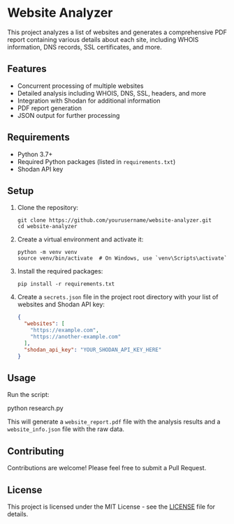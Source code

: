 # Website Analyzer

This project analyzes a list of websites and generates a comprehensive PDF report containing various details about each site, including WHOIS information, DNS records, SSL certificates, and more.

## Features

- Concurrent processing of multiple websites
- Detailed analysis including WHOIS, DNS, SSL, headers, and more
- Integration with Shodan for additional information
- PDF report generation
- JSON output for further processing

## Requirements

- Python 3.7+
- Required Python packages (listed in `requirements.txt`)
- Shodan API key

## Setup

1. Clone the repository:
   ```
   git clone https://github.com/yourusername/website-analyzer.git
   cd website-analyzer
   ```

2. Create a virtual environment and activate it:
   ```
   python -m venv venv
   source venv/bin/activate  # On Windows, use `venv\Scripts\activate`
   ```

3. Install the required packages:
   ```
   pip install -r requirements.txt
   ```

4. Create a `secrets.json` file in the project root directory with your list of websites and Shodan API key:
   ```json
   {
     "websites": [
       "https://example.com",
       "https://another-example.com"
     ],
     "shodan_api_key": "YOUR_SHODAN_API_KEY_HERE"
   }
   ```

## Usage

Run the script:

python research.py

This will generate a `website_report.pdf` file with the analysis results and a `website_info.json` file with the raw data.

## Contributing

Contributions are welcome! Please feel free to submit a Pull Request.

## License

This project is licensed under the MIT License - see the [LICENSE](LICENSE) file for details.

